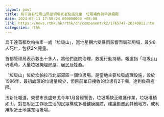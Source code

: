 ```yaml
---
layout: post
title: 烏干達有垃圾山局部坍塌死者包括兒童　垃圾場負荷早達極限
date: 2024-08-11 17:50:24.000000000 +08:00
link: https://news.rthk.hk/rthk/ch/component/k2/1765747-20240811.htm
categories: rthk
---
```


烏干達首都坎帕拉市一處「垃圾山」，當地星期六受暴雨影響而局部坍塌，最少8人死亡，包括2名兒童。

首都管理局表示救出十多人，將他們送院治理，救援行動持續。報道指「垃圾山」坍塌時，大量垃圾掩埋房屋、居民及牲畜。

「垃圾山」位於坎帕拉市北部郊區一個垃圾場，是當地主要垃圾處理設施，設於1996年，最初處理的垃圾量較少，但目前單日接收的垃圾有2千噸，達到負荷極限。

法新社報道，榮譽市長盧夸戈今年1月曾經警告，垃圾場缺乏維護作業，垃圾堆積如山，對在附近工作及生活的民眾構成多種健康風險，建議搬遷到其他地方，或利用附近土地擴充垃圾場。
